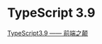 # TypeScript 3.9

[TypeScript3.9 —— 前端之颠](https://wemp.app/posts/7b99df08-8245-4dbe-8514-c10919779e6a)
